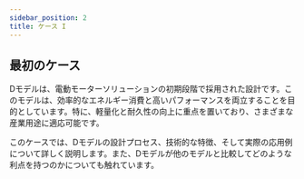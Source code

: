```yaml
---
sidebar_position: 2
title: ケース I
---
```


## 最初のケース

Dモデルは、電動モーターソリューションの初期段階で採用された設計です。このモデルは、効率的なエネルギー消費と高いパフォーマンスを両立することを目的としています。特に、軽量化と耐久性の向上に重点を置いており、さまざまな産業用途に適応可能です。

このケースでは、Dモデルの設計プロセス、技術的な特徴、そして実際の応用例について詳しく説明します。また、Dモデルが他のモデルと比較してどのような利点を持つのかについても触れています。


